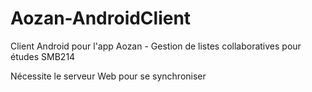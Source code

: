 # Aozan-AndroidClient
Client Android pour l'app Aozan - Gestion de listes collaboratives pour études SMB214

Nécessite le serveur Web pour se synchroniser
